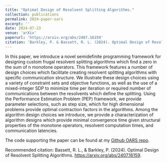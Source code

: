 ```yaml
---
title: "Optimal Design of Resolvent Splitting Algorithms."
collection: publications
permalink: 2024-paper-oars
excerpt: ''
date: 2024-07-23
venue: 'arXiv'
paperurl: 'https://arxiv.org/abs/2407.16159'
citation: 'Barkley, P. & Bassett, R. L. (2024). Optimal Design of Resolvent Splitting Algorithms.'
---
```

In this paper, we introduce a novel semidefinite programming framework for designing custom frugal resolvent splitting algorithms which find a zero in the sum of n monotone operators. This framework features a number of design choices which facilitate creating resolvent splitting algorithms with specific communication structure. We illustrate these design choices using a variety of constraint sets and objective functions, as well as the use of a mixed-integer SDP to minimize time per iteration or required number of communications between the resolvents which define the splitting. Using the Performance Estimation Problem (PEP) framework, we provide parameter selections, such as step size, which for high dimensional problems provide optimal contraction factors in the algorithms. Among the algorithm design choices we introduce, we provide a characterization of algorithm designs which provide minimal convergence time given structural properties of the monotone operators, resolvent computation times, and communication latencies. 

The code supporting the paper can be found at my [Github OARS repo](https://github.com/peterbarkley/oars).

Recommended citation: Bassett, R. L., & Barkley, P. (2024). Optimal Design of Resolvent Splitting Algorithms. https://arxiv.org/abs/2407.16159.
